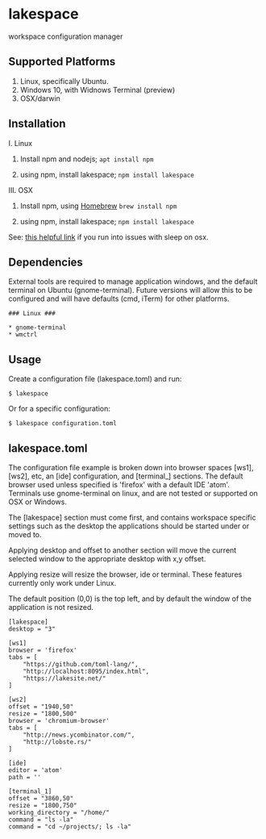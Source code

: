 # lakespace #

workspace configuration manager

## Supported Platforms ##

1. Linux, specifically Ubuntu.
2. Windows 10, with Widnows Terminal (preview)
3. OSX/darwin

## Installation ##

I. Linux

  1. Install npm and nodejs;
  ``apt install npm``

  2. using npm, install lakespace;
  ``npm install lakespace``

III. OSX

  1. Install npm, using [Homebrew](https://brew.sh/)
  ``brew install npm``

  2. using npm, install lakespace;
  ``npm install lakespace``

  See: [this helpful link](https://github.com/nodejs/node-gyp/wiki/Updating-npm's-bundled-node-gyp) if you run into issues with sleep on osx.

## Dependencies ##

External tools are required to manage application windows, and the
default terminal on Ubuntu (gnome-terminal).  Future versions will
allow this to be configured and will have defaults (cmd, iTerm) for
other platforms.

    ### Linux ###

    * gnome-terminal
    * wmctrl

## Usage ##

Create a configuration file (lakespace.toml) and run:

    $ lakespace

Or for a specific configuration:

    $ lakespace configuration.toml

## lakespace.toml ##

The configuration file example is broken down into browser
spaces [ws1], [ws2], etc, an [ide] configuration, and [terminal_]
sections.  The default browser used unless specified is 'firefox' with
a default IDE 'atom'.  Terminals use gnome-terminal on linux, and are
not tested or supported on OSX or Windows.

The [lakespace] section must come first, and contains workspace
specific settings such as the desktop the applications should be
started under or moved to.

Applying desktop and offset to another section will move the current
selected window to the appropriate desktop with x,y offset.

Applying resize will resize the browser, ide or terminal.  These
features currently only work under Linux.

The default position (0,0) is the top left, and by default the window
of the application is not resized.


```
[lakespace]
desktop = "3"

[ws1]
browser = 'firefox'
tabs = [
	"https://github.com/toml-lang/",
	"http://localhost:8095/index.html",
	"https://lakesite.net/"
]

[ws2]
offset = "1940,50"
resize = "1800,500"
browser = 'chromium-browser'
tabs = [
	"http://news.ycombinator.com/",
	"http://lobste.rs/"
]

[ide]
editor = 'atom'
path = ''

[terminal_1]
offset = "3860,50"
resize = "1800,750"
working_directory = "/home/"
command = "ls -la"
command = "cd ~/projects/; ls -la"
```
